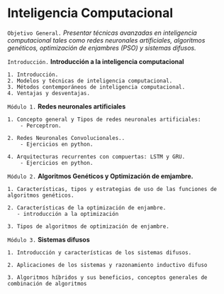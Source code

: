 # Inteligencia Computacional


`Objetivo General.` *Presentar técnicas avanzadas en inteligencia computacional tales como redes neuronales artificiales,
algoritmos genéticos, optimización de enjambres (PSO) y sistemas difusos.*

`Introducción.` **Introducción a la inteligencia computacional**

    1. Introducción. 
    2. Modelos y técnicas de inteligencia computacional.
    3. Métodos contemporáneos de inteligencia computacional.
    4. Ventajas y desventajas.
    
`Módulo 1.` **Redes neuronales artificiales**

    1. Concepto general y Tipos de redes neuronales artificiales: 
        - Perceptron.
    
    2. Redes Neuronales Convolucionales..
        - Ejercicios en python.
    
    4. Arquitecturas recurrentes con compuertas: LSTM y GRU.
        - Ejercicios en python.

`Módulo 2.` **Algoritmos Genéticos y Optimización de emjambre.**
    
    1. Características, tipos y estrategias de uso de las funciones de algoritmos genéticos.
   
    2. Características de la optimización de enjambre.
       - introducción a la optimización
       
    3. Tipos de algoritmos de optimización de enjambre.


`Módulo 3.` **Sistemas difusos**
    
    1. Introducción y características de los sistemas difusos.
    
    2. Aplicaciones de los sistemas y razonamiento inductivo difuso

    3. Algoritmos híbridos y sus beneficios, conceptos generales de combinación de algoritmos
    

